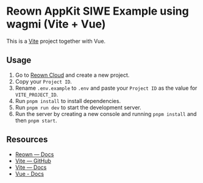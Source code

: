 # Reown AppKit SIWE Example using wagmi (Vite + Vue)

This is a [Vite](https://vitejs.dev) project together with Vue.

## Usage

1. Go to [Reown Cloud](https://cloud.reown.com) and create a new project.
2. Copy your `Project ID`.
3. Rename `.env.example` to `.env` and paste your `Project ID` as the value for `VITE_PROJECT_ID`.
4. Run `pnpm install` to install dependencies.
5. Run `pnpm run dev` to start the development server.
6. Run the server by creating a new console and running `pnpm install` and then `pnpm start`.

## Resources

- [Reown — Docs](https://docs.reown.com)
- [Vite — GitHub](https://github.com/vitejs/vite)
- [Vite — Docs](https://vitejs.dev/guide/)
- [Vue - Docs](https://vuejs.org/guide/introduction)
